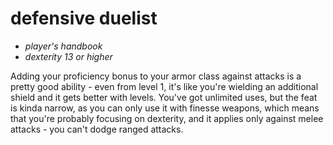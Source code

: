 # defensive duelist

- *player's handbook*
- *dexterity 13 or higher*

Adding your proficiency bonus to your armor class against attacks is a pretty good ability - even from level 1, it's like you're wielding an additional shield and it gets better with levels. You've got unlimited uses, but the feat is kinda narrow, as you can only use it with finesse weapons, which means that you're probably focusing on dexterity, and it applies only against melee attacks - you can't dodge ranged attacks.
